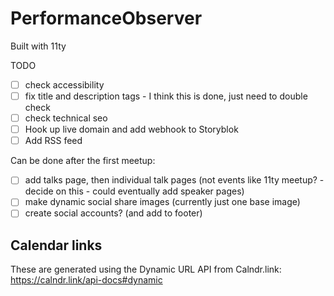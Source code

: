 # PerformanceObserver

Built with 11ty

TODO

- [ ] check accessibility
- [ ] fix title and description tags - I think this is done, just need to double check
- [ ] check technical seo
- [ ] Hook up live domain and add webhook to Storyblok
- [ ] Add RSS feed

Can be done after the first meetup:

- [ ] add talks page, then individual talk pages (not events like 11ty meetup? - decide on this - could eventually add speaker pages)
- [ ] make dynamic social share images (currently just one base image)
- [ ] create social accounts? (and add to footer)

## Calendar links

These are generated using the Dynamic URL API from Calndr.link:
https://calndr.link/api-docs#dynamic

